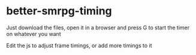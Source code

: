 # better-smrpg-timing

Just download the files, open it in a browser and press G to start the timer on whatever you want

Edit the js to adjust frame timings, or add more timings to it
